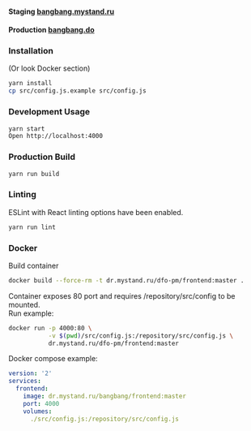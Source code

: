 #### Staging [bangbang.mystand.ru](https://bangbang.mystand.ru/)

#### Production [bangbang.do](https://bangbang.do/)

### Installation

(Or look Docker section)

```bash
yarn install
cp src/config.js.example src/config.js
```

### Development Usage

```bash
yarn start
Open http://localhost:4000
```

### Production Build

```bash
yarn run build
```

### Linting

ESLint with React linting options have been enabled.

```bash
yarn run lint
```

### Docker

Build container
```bash
docker build --force-rm -t dr.mystand.ru/dfo-pm/frontend:master . 
```

Container exposes 80 port and requires /repository/src/config to be mounted. </br>
Run example:
```bash
docker run -p 4000:80 \
           -v $(pwd)/src/config.js:/repository/src/config.js \ 
           dr.mystand.ru/dfo-pm/frontend:master 
```

Docker compose example:
```yaml
version: '2'
services:
  frontend:
    image: dr.mystand.ru/bangbang/frontend:master 
    port: 4000
    volumes:
      ./src/config.js:/repository/src/config.js
```